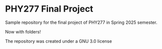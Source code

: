 # PHY277 Final Project

Sample repository for the final project of PHY277 in Spring 2025 semester.

Now with folders!

The repository was created under a GNU 3.0 license
